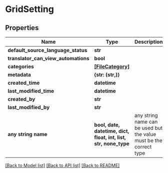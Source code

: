 # GridSetting


## Properties
Name | Type | Description | Notes
------------ | ------------- | ------------- | -------------
**default_source_language_status** | **str** |  | [optional] 
**translator_can_view_automations** | **bool** |  | [optional] 
**categories** | [**[FileCategory]**](FileCategory.md) |  | [optional] 
**metadata** | **{str: (str,)}** |  | [optional] 
**created_time** | **datetime** |  | [optional] 
**last_modified_time** | **datetime** |  | [optional] 
**created_by** | **str** |  | [optional] 
**last_modified_by** | **str** |  | [optional] 
**any string name** | **bool, date, datetime, dict, float, int, list, str, none_type** | any string name can be used but the value must be the correct type | [optional]

[[Back to Model list]](../README.md#documentation-for-models) [[Back to API list]](../README.md#documentation-for-api-endpoints) [[Back to README]](../README.md)


